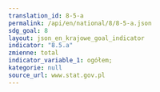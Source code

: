 ```yaml
---
translation_id: 8-5-a
permalink: /api/en/national/8/8-5-a.json
sdg_goal: 8
layout: json_en_krajowe_goal_indicator
indicator: "8.5.a"
zmienne: total
indicator_variable_1: ogółem;
kategorie: null
source_url: www.stat.gov.pl
---
```

